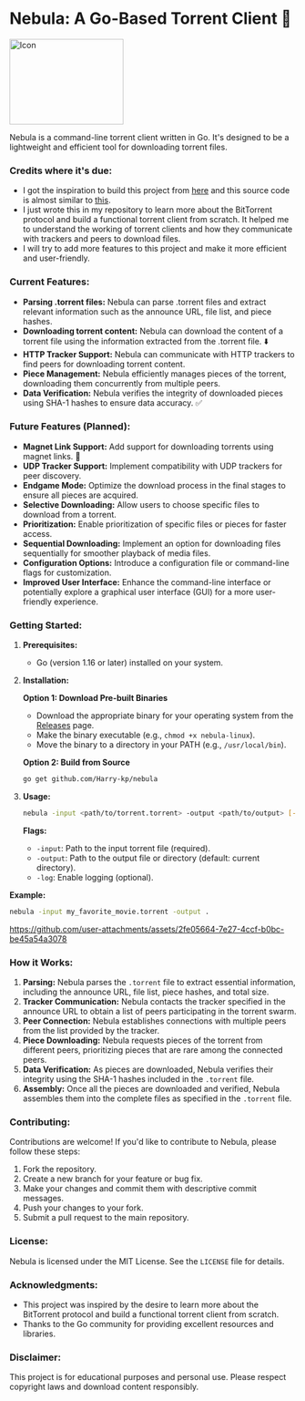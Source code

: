 # Nebula: A Go-Based Torrent Client 🚀

<div>
  <img src="https://github.com/user-attachments/assets/dc3956c7-3b16-46a8-91f6-9bdc4c047d4c" alt="Icon" style="width: 200px; height: 150px;">
</div>

Nebula is a command-line torrent client written in Go. It's designed to be a lightweight and efficient tool for downloading torrent files.

### Credits where it's due:

- I got the inspiration to build this project from [here](https://blog.jse.li/posts/torrent/) and this source code is almost similar to [this](https://github.com/veggiedefender/torrent-client).
- I just wrote this in my repository to learn more about the BitTorrent protocol and build a functional torrent client from scratch. It helped me to understand the working of torrent clients and how they communicate with trackers and peers to download files.
- I will try to add more features to this project and make it more efficient and user-friendly.

### Current Features:

- **Parsing .torrent files:** Nebula can parse .torrent files and extract relevant information such as the announce URL, file list, and piece hashes.
- **Downloading torrent content:** Nebula can download the content of a torrent file using the information extracted from the .torrent file. ⬇️
- **HTTP Tracker Support:** Nebula can communicate with HTTP trackers to find peers for downloading torrent content.
- **Piece Management:** Nebula efficiently manages pieces of the torrent, downloading them concurrently from multiple peers.
- **Data Verification:** Nebula verifies the integrity of downloaded pieces using SHA-1 hashes to ensure data accuracy. ✅

### Future Features (Planned):

- **Magnet Link Support:** Add support for downloading torrents using magnet links. 🧲
- **UDP Tracker Support:** Implement compatibility with UDP trackers for peer discovery.
- **Endgame Mode:** Optimize the download process in the final stages to ensure all pieces are acquired.
- **Selective Downloading:** Allow users to choose specific files to download from a torrent.
- **Prioritization:** Enable prioritization of specific files or pieces for faster access.
- **Sequential Downloading:** Implement an option for downloading files sequentially for smoother playback of media files.
- **Configuration Options:** Introduce a configuration file or command-line flags for customization.
- **Improved User Interface:** Enhance the command-line interface or potentially explore a graphical user interface (GUI) for a more user-friendly experience.

### Getting Started:

1. **Prerequisites:**

   - Go (version 1.16 or later) installed on your system.

2. **Installation:**

   **Option 1: Download Pre-built Binaries**

   - Download the appropriate binary for your operating system from the [Releases](https://github.com/Harry-kp/nebula/releases) page.
   - Make the binary executable (e.g., `chmod +x nebula-linux`).
   - Move the binary to a directory in your PATH (e.g., `/usr/local/bin`).

   **Option 2: Build from Source**

   ```bash
   go get github.com/Harry-kp/nebula
   ```

3. **Usage:**

   ```bash
   nebula -input <path/to/torrent.torrent> -output <path/to/output> [-log]
   ```

   **Flags:**

   - `-input`: Path to the input torrent file (required).
   - `-output`: Path to the output file or directory (default: current directory).
   - `-log`: Enable logging (optional).

**Example:**

```bash
nebula -input my_favorite_movie.torrent -output .
```

https://github.com/user-attachments/assets/2fe05664-7e27-4ccf-b0bc-be45a54a3078

### How it Works:

1. **Parsing:** Nebula parses the `.torrent` file to extract essential information, including the announce URL, file list, piece hashes, and total size.
2. **Tracker Communication:** Nebula contacts the tracker specified in the announce URL to obtain a list of peers participating in the torrent swarm.
3. **Peer Connection:** Nebula establishes connections with multiple peers from the list provided by the tracker.
4. **Piece Downloading:** Nebula requests pieces of the torrent from different peers, prioritizing pieces that are rare among the connected peers.
5. **Data Verification:** As pieces are downloaded, Nebula verifies their integrity using the SHA-1 hashes included in the `.torrent` file.
6. **Assembly:** Once all the pieces are downloaded and verified, Nebula assembles them into the complete files as specified in the `.torrent` file.

### Contributing:

Contributions are welcome! If you'd like to contribute to Nebula, please follow these steps:

1. Fork the repository.
2. Create a new branch for your feature or bug fix.
3. Make your changes and commit them with descriptive commit messages.
4. Push your changes to your fork.
5. Submit a pull request to the main repository.

### License:

Nebula is licensed under the MIT License. See the `LICENSE` file for details.

### Acknowledgments:

- This project was inspired by the desire to learn more about the BitTorrent protocol and build a functional torrent client from scratch.
- Thanks to the Go community for providing excellent resources and libraries.

### Disclaimer:

This project is for educational purposes and personal use. Please respect copyright laws and download content responsibly.
